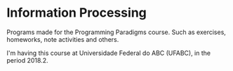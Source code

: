 # Information Processing

Programs made for the Programming Paradigms course. Such as exercises, homeworks, note activities and others.

I'm having this course at Universidade Federal do ABC (UFABC), in the period 2018.2.